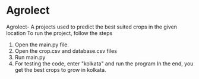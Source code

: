 # Agrolect
Agrolect- A projects used to predict the best suited crops in the given location
To run the project, follow the steps
1. Open the main.py file.
2. Open the crop.csv and database.csv files
3. Run main.py
4. For testing the code, enter "kolkata" and run the program
In the end, you get the best crops to grow in kolkata.
